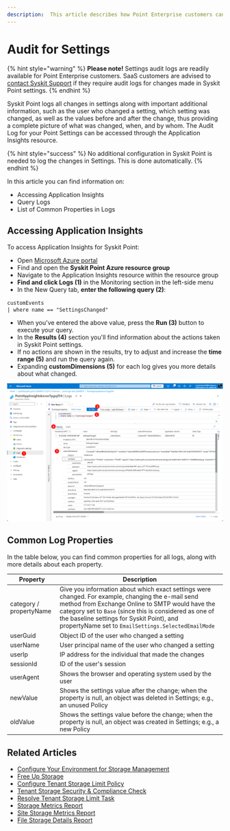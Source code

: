 ```yaml
---
description:  This article describes how Point Enterprise customers can access the audit log for all changes made in Syskit Point settings. 
---
```


# Audit for Settings

{% hint style="warning" %}
**Please note!** Settings audit logs are readily available for Point Enterprise customers. SaaS customers are advised to [contact Syskit Support]() if they require audit logs for changes made in Syskit Point settings.
{% endhint %}

Syskit Point logs all changes in settings along with important additional information, such as the user who changed a setting, which setting was changed, as well as the values before and after the change, thus providing a complete picture of what was changed, when, and by whom. The Audit Log for your Point Settings can be accessed through the Application Insights resource.

{% hint style="success" %}
No additional configuration in Syskit Point is needed to log the changes in Settings. This is done automatically. 
{% endhint %}

In this article you can find information on:

* Accessing Application Insights
* Query Logs 
* List of Common Properties in Logs

## Accessing Application Insights

To access Application Insights for Syskit Point:
* Open [Microsoft Azure portal](https://portal.azure.com/#home)
* Find and open the **Syskit Point Azure resource group**
* Navigate to the Application Insights resource within the resource group
* **Find and click Logs (1)** in the Monitoring section in the left-side menu
* In the New Query tab, **enter the following query (2)**:

```
customEvents
| where name == "SettingsChanged"
```

* When you've entered the above value, press the **Run (3)** button to execute your query. 
* In the **Results (4)** section you'll find information about the actions taken in Syskit Point settings.
* If no actions are shown in the results, try to adjust and increase the **time range (5)** and run the query again. 
* Expanding **customDimensions (5)** for each log gives you more details about what changed.

![Application Insights - Run Query](../../static/img/settings-audit-run-query.png)

## Common Log Properties

In the table below, you can find common properties for all logs, along with more details about each property.

| Property | Description |
| --- | --- |
| category / propertyName | Give you information about which exact settings were changed. For example, changing the e-mail send method from Exchange Online to SMTP would have the category set to  `Base` (since this is considered as one of the baseline settings for Syskit Point), and propertyName set to `EmailSettings.SelectedEmailMode` | 
| userGuid | Object ID of the user who changed a setting |
| userName | User principal name of the user who changed a setting |
| userIp | IP address for the individual that made the changes |
| sessionId | ID of the user's session | 
| userAgent | Shows the browser and operating system used by the user |
| newValue | Shows the settings value after the change; when the property is null, an object was deleted in Settings; e.g., an unused Policy |
| oldValue | Shows the settings value before the change; when the property is null, an object was created in Settings; e.g., a new Policy | 

## Related Articles

* [Configure Your Environment for Storage Management](../configuration/configure-point-for-storage-management.md)
* [Free Up Storage](../storage-management/free-up-storage.md)
* [Configure Tenant Storage Limit Policy](../governance-and-automation/automated-workflows/tenant-storage-admin.md)
* [Tenant Storage Security & Compliance Check](../governance-and-automation/security-compliance-checks/tenant-storage.md)
* [Resolve Tenant Storage Limit Task](../point-collaborators/resolve-governance-tasks/tenant-storage-limit.md)
* [Storage Metrics Report](../storage-management/storage-reports.md)
* [Site Storage Metrics Report](../storage-management/storage-reports.md#site-storage-metrics)
* [File Storage Details Report](../storage-management/storage-reports.md#file-storage-details)
